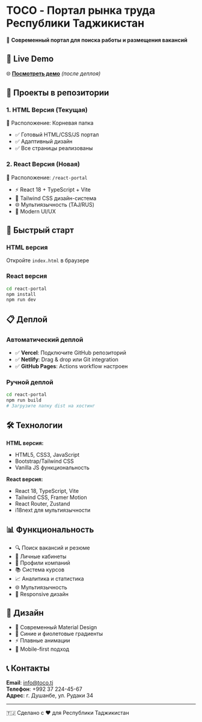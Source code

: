 # TOCO - Портал рынка труда Республики Таджикистан

🚀 **Современный портал для поиска работы и размещения вакансий**

## 📱 Live Demo

🌐 **[Посмотреть демо](https://toco-job-portal.vercel.app)** *(после деплоя)*

## 🎯 Проекты в репозитории

### 1. HTML Версия (Текущая)
📂 Расположение: Корневая папка
- ✅ Готовый HTML/CSS/JS портал
- ✅ Адаптивный дизайн
- ✅ Все страницы реализованы

### 2. React Версия (Новая)
📂 Расположение: `/react-portal`
- ⚡ React 18 + TypeScript + Vite
- 🎨 Tailwind CSS дизайн-система
- 🌐 Мультиязычность (TAJ/RUS)
- 📱 Modern UI/UX

## 🚀 Быстрый старт

### HTML версия
Откройте `index.html` в браузере

### React версия
```bash
cd react-portal
npm install
npm run dev
```

## 📋 Деплой

### Автоматический деплой
- ✅ **Vercel**: Подключите GitHub репозиторий
- ✅ **Netlify**: Drag & drop или Git integration
- ✅ **GitHub Pages**: Actions workflow настроен

### Ручной деплой
```bash
cd react-portal
npm run build
# Загрузите папку dist на хостинг
```

## 🛠️ Технологии

**HTML версия:**
- HTML5, CSS3, JavaScript
- Bootstrap/Tailwind CSS
- Vanilla JS функциональность

**React версия:**
- React 18, TypeScript, Vite
- Tailwind CSS, Framer Motion
- React Router, Zustand
- i18next для мультиязычности

## 📊 Функциональность

- 🔍 Поиск вакансий и резюме
- 👤 Личные кабинеты
- 🏢 Профили компаний
- 📚 Система курсов
- 📈 Аналитика и статистика
- 🌐 Мультиязычность
- 📱 Responsive дизайн

## 🎨 Дизайн

- 🎯 Современный Material Design
- 🎨 Синие и фиолетовые градиенты
- ⚡ Плавные анимации
- 📱 Mobile-first подход

## 📞 Контакты

**Email**: info@toco.tj  
**Телефон**: +992 37 224-45-67  
**Адрес**: г. Душанбе, ул. Рудаки 34

---

🇹🇯 Сделано с ❤️ для Республики Таджикистан

